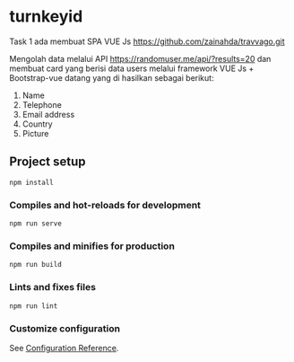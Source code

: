 # turnkeyid
Task 1 ada membuat SPA VUE Js https://github.com/zainahda/travvago.git

Mengolah data melalui API https://randomuser.me/api/?results=20 dan membuat card yang berisi data users melalui 
framework VUE Js + Bootstrap-vue datang yang di hasilkan sebagai berikut:
1. Name
2. Telephone
3. Email address
4. Country
5. Picture

## Project setup
```
npm install
```

### Compiles and hot-reloads for development
```
npm run serve
```

### Compiles and minifies for production
```
npm run build
```

### Lints and fixes files
```
npm run lint
```

### Customize configuration
See [Configuration Reference](https://cli.vuejs.org/config/).
